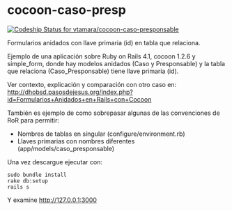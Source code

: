 cocoon-caso-presp
=======================

[ ![Codeship Status for vtamara/cocoon-caso-presponsable](https://www.codeship.io/projects/5d88c9b0-ddc7-0131-af05-5236ebb52643/status?branch=master)](https://www.codeship.io/projects/24714)

Formularios anidados con llave primaria (id) en tabla que relaciona.

Ejemplo de una aplicación sobre Ruby on Rails 4.1, cocoon 1.2.6 y 
simple_form, donde hay modelos anidados (Caso y Presponsable) y la tabla 
que relaciona (Caso_Presponsable) tiene llave primaria (id).  

Ver contexto, explicación y comparación con otro caso en:
http://dhobsd.pasosdejesus.org/index.php?id=Formularios+Anidados+en+Rails+con+Cocoon

También es ejemplo de como sobrepasar algunas de las convenciones de RoR para
permitir:
* Nombres de tablas en síngular (configure/environment.rb)
* Llaves primarias con nombres diferentes (app/models/caso_presponsable)

Una vez descargue ejecutar con:

	sudo bundle install
	rake db:setup
	rails s

Y examine http://127.0.0.1:3000

